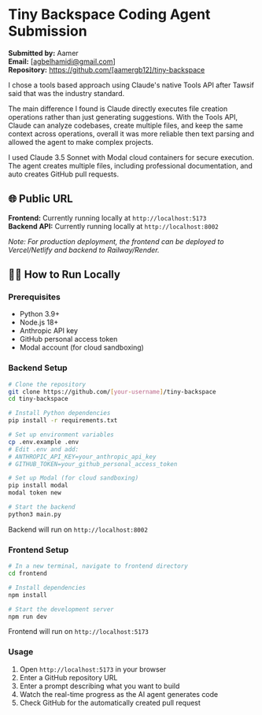 # Tiny Backspace Coding Agent Submission

**Submitted by:** Aamer  
**Email:** [agbelhamidi@gmail.com]  
**Repository:** https://github.com/[aamergb12]/tiny-backspace

I chose a tools based approach using Claude's native Tools API after Tawsif said that was the industry standard.

The main difference I found is Claude directly executes file creation operations rather than just generating suggestions. With the Tools API, Claude can analyze codebases, create multiple files, and keep the same context across operations, overall it was more reliable then text parsing and allowed the agent to make complex projects.

I used Claude 3.5 Sonnet with Modal cloud containers for secure execution. The agent creates multiple files, including professional documentation, and auto creates GitHub pull requests.

## 🌐 Public URL

**Frontend:** Currently running locally at `http://localhost:5173`  
**Backend API:** Currently running locally at `http://localhost:8002`

*Note: For production deployment, the frontend can be deployed to Vercel/Netlify and backend to Railway/Render.*

## 🏃‍♂️ How to Run Locally

### Prerequisites
- Python 3.9+
- Node.js 18+
- Anthropic API key
- GitHub personal access token
- Modal account (for cloud sandboxing)

### Backend Setup
```bash
# Clone the repository
git clone https://github.com/[your-username]/tiny-backspace
cd tiny-backspace

# Install Python dependencies
pip install -r requirements.txt

# Set up environment variables
cp .env.example .env
# Edit .env and add:
# ANTHROPIC_API_KEY=your_anthropic_api_key
# GITHUB_TOKEN=your_github_personal_access_token

# Set up Modal (for cloud sandboxing)
pip install modal
modal token new

# Start the backend
python3 main.py
```
Backend will run on `http://localhost:8002`

### Frontend Setup
```bash
# In a new terminal, navigate to frontend directory
cd frontend

# Install dependencies
npm install

# Start the development server
npm run dev
```
Frontend will run on `http://localhost:5173`

### Usage
1. Open `http://localhost:5173` in your browser
2. Enter a GitHub repository URL
3. Enter a prompt describing what you want to build
4. Watch the real-time progress as the AI agent generates code
5. Check GitHub for the automatically created pull request